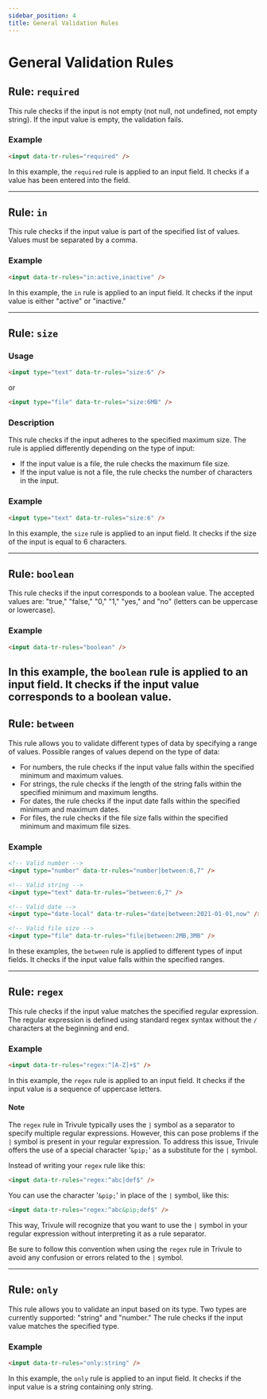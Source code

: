 ```yaml
---
sidebar_position: 4
title: General Validation Rules
---
```

# General Validation Rules

## Rule: `required`

This rule checks if the input is not empty (not null, not undefined, not empty string). If the input value is empty, the validation fails.

### Example

```html
<input data-tr-rules="required" />
```

In this example, the `required` rule is applied to an input field. It checks if a value has been entered into the field.

---
 
## Rule: `in`
 

This rule checks if the input value is part of the specified list of values. Values must be separated by a comma.

### Example

```html
<input data-tr-rules="in:active,inactive" />
```

In this example, the `in` rule is applied to an input field. It checks if the input value is either "active" or "inactive."

---

## Rule: `size`
 
### Usage

```html
<input type="text" data-tr-rules="size:6" />
```
or

```html
<input type="file" data-tr-rules="size:6MB" />
```
### Description

This rule checks if the input adheres to the specified maximum size. The rule is applied differently depending on the type of input:

- If the input value is a file, the rule checks the maximum file size.
- If the input value is not a file, the rule checks the number of characters in the input.

### Example

```html
<input type="text" data-tr-rules="size:6" />
```

In this example, the `size` rule is applied to an input field. It checks if the size of the input is equal to 6 characters.  

---

## Rule: `boolean`

This rule checks if the input corresponds to a boolean value. The accepted values are: "true," "false," "0," "1," "yes," and "no" (letters can be uppercase or lowercase).

### Example

```html
<input data-tr-rules="boolean" />
```

In this example, the `boolean` rule is applied to an input field. It checks if the input value corresponds to a boolean value. 
---

## Rule: `between`

This rule allows you to validate different types of data by specifying a range of values. Possible ranges of values depend on the type of data:

- For numbers, the rule checks if the input value falls within the specified minimum and maximum values.
- For strings, the rule checks if the length of the string falls within the specified minimum and maximum lengths.
- For dates, the rule checks if the input date falls within the specified minimum and maximum dates.
- For files, the rule checks if the file size falls within the specified minimum and maximum file sizes.

### Example

```html
<!-- Valid number -->
<input type="number" data-tr-rules="number|between:6,7" />

<!-- Valid string -->
<input type="text" data-tr-rules="between:6,7" />

<!-- Valid date -->
<input type="date-local" data-tr-rules="date|between:2021-01-01,now" />

<!-- Valid file size -->
<input type="file" data-tr-rules="file|between:2MB,3MB" />
```

In these examples, the `between` rule is applied to different types of input fields. It checks if the input value falls within the specified ranges.

---

## Rule: `regex`
This rule checks if the input value matches the specified regular expression. The regular expression is defined using standard regex syntax without the `/` characters at the beginning and end.

### Example

```html
<input data-tr-rules="regex:^[A-Z]+$" />
```

In this example, the `regex` rule is applied to an input field. It checks if the input value is a sequence of uppercase letters.

#### Note
The `regex` rule in Trivule typically uses the `|` symbol as a separator to specify multiple regular expressions. However, this can pose problems if the `|` symbol is present in your regular expression. To address this issue, Trivule offers the use of a special character '`&pip;`' as a substitute for the `|` symbol.

Instead of writing your `regex` rule like this:

```html
<input data-tr-rules="regex:^abc|def$" />
```

You can use the character '`&pip;`' in place of the `|` symbol, like this:

```html
<input data-tr-rules="regex:^abc&pip;def$" />
```

This way, Trivule will recognize that you want to use the `|` symbol in your regular expression without interpreting it as a rule separator.

Be sure to follow this convention when using the `regex` rule in Trivule to avoid any confusion or errors related to the `|` symbol.

---

## Rule: `only`

This rule allows you to validate an input based on its type. Two types are currently supported: "string" and "number." The rule checks if the input value matches the specified type.

### Example

```html
<input data-tr-rules="only:string" />
```

In this example, the `only` rule is applied to an input field. It checks if the input value is a string containing only string.